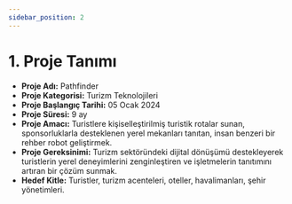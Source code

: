 ```yaml
---
sidebar_position: 2
---
```


# 1. Proje Tanımı
- **Proje Adı:** Pathfinder
- **Proje Kategorisi:** Turizm Teknolojileri
- **Proje Başlangıç Tarihi:** 05 Ocak 2024
- **Proje Süresi:** 9 ay
- **Proje Amacı:** Turistlere kişiselleştirilmiş turistik rotalar sunan, sponsorluklarla desteklenen yerel mekanları tanıtan, insan benzeri bir rehber robot geliştirmek.
- **Proje Gereksinimi:** Turizm sektöründeki dijital dönüşümü destekleyerek turistlerin yerel deneyimlerini zenginleştiren ve işletmelerin tanıtımını artıran bir çözüm sunmak.
- **Hedef Kitle:** Turistler, turizm acenteleri, oteller, havalimanları, şehir yönetimleri.